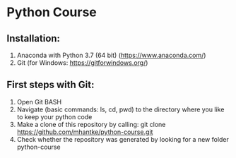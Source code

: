 # Python Course

## Installation:
1) Anaconda with Python 3.7 (64 bit) (https://www.anaconda.com/)
2) Git (for Windows: https://gitforwindows.org/)

## First steps with Git:
1) Open Git BASH
2) Navigate (basic commands: ls, cd, pwd) to the directory where you like to keep your python code
3) Make a clone of this repository by calling: git clone https://github.com/mhantke/python-course.git
4) Check whether the repository was generated by looking for a new folder python-course
